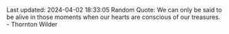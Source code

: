 Last updated: 2024-04-02 18:33:05
Random Quote: We can only be said to be alive in those moments when our hearts are conscious of our treasures. - Thornton Wilder